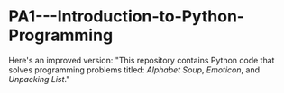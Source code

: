 # PA1---Introduction-to-Python-Programming
Here's an improved version:  "This repository contains Python code that solves programming problems titled: *Alphabet Soup*, *Emoticon*, and *Unpacking List*."

